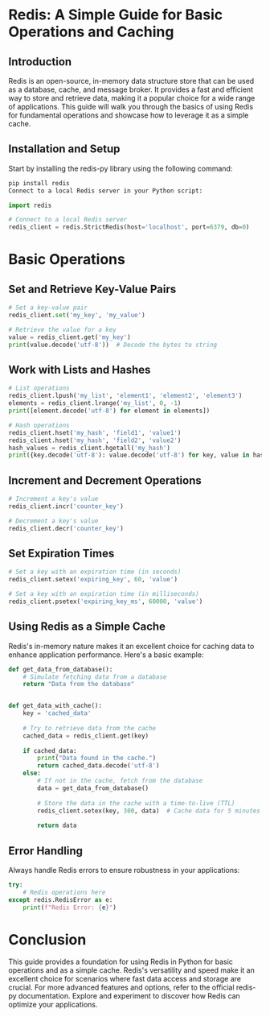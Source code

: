 # Redis: A Simple Guide for Basic Operations and Caching

## Introduction

Redis is an open-source, in-memory data structure store that can be used as a database, cache, and message broker. It provides a fast and efficient way to store and retrieve data, making it a popular choice for a wide range of applications. This guide will walk you through the basics of using Redis for fundamental operations and showcase how to leverage it as a simple cache.

## Installation and Setup

Start by installing the redis-py library using the following command:

``` bash
pip install redis
Connect to a local Redis server in your Python script:
```

``` python
import redis

# Connect to a local Redis server
redis_client = redis.StrictRedis(host='localhost', port=6379, db=0)
```

# Basic Operations

## Set and Retrieve Key-Value Pairs

``` python
# Set a key-value pair
redis_client.set('my_key', 'my_value')

# Retrieve the value for a key
value = redis_client.get('my_key')
print(value.decode('utf-8'))  # Decode the bytes to string
```

## Work with Lists and Hashes

``` python
# List operations
redis_client.lpush('my_list', 'element1', 'element2', 'element3')
elements = redis_client.lrange('my_list', 0, -1)
print([element.decode('utf-8') for element in elements])

# Hash operations
redis_client.hset('my_hash', 'field1', 'value1')
redis_client.hset('my_hash', 'field2', 'value2')
hash_values = redis_client.hgetall('my_hash')
print({key.decode('utf-8'): value.decode('utf-8') for key, value in hash_values.items()})
```

## Increment and Decrement Operations

``` python
# Increment a key's value
redis_client.incr('counter_key')

# Decrement a key's value
redis_client.decr('counter_key')
```

## Set Expiration Times

``` python
# Set a key with an expiration time (in seconds)
redis_client.setex('expiring_key', 60, 'value')

# Set a key with an expiration time (in milliseconds)
redis_client.psetex('expiring_key_ms', 60000, 'value')
```

## Using Redis as a Simple Cache

Redis's in-memory nature makes it an excellent choice for caching data to enhance application performance. Here's a basic example:

``` python
def get_data_from_database():
    # Simulate fetching data from a database
    return "Data from the database"


def get_data_with_cache():
    key = 'cached_data'
    
    # Try to retrieve data from the cache
    cached_data = redis_client.get(key)
    
    if cached_data:
        print("Data found in the cache.")
        return cached_data.decode('utf-8')
    else:
        # If not in the cache, fetch from the database
        data = get_data_from_database()
        
        # Store the data in the cache with a time-to-live (TTL)
        redis_client.setex(key, 300, data)  # Cache data for 5 minutes (300 seconds)
        
        return data
```

## Error Handling

Always handle Redis errors to ensure robustness in your applications:

```python
try:
    # Redis operations here
except redis.RedisError as e:
    print(f"Redis Error: {e}")
```

# Conclusion

This guide provides a foundation for using Redis in Python for basic operations and as a simple cache. Redis's versatility and speed make it an excellent choice for scenarios where fast data access and storage are crucial. For more advanced features and options, refer to the official redis-py documentation. Explore and experiment to discover how Redis can optimize your applications.
